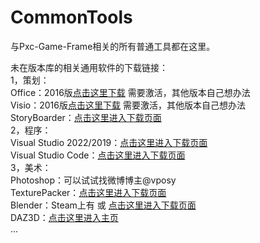 ﻿# CommonTools
与Pxc-Game-Frame相关的所有普通工具都在这里。

未在版本库的相关通用软件的下载链接：<br>
1，策划：<br>
	Office：2016版[点击这里下载](http://pan.baidu.com/s/1boYonDl) 需要激活，其他版本自己想办法<br>
	Visio：2016版[点击这里下载](http://pan.baidu.com/s/1eSlFsjw) 需要激活，其他版本自己想办法<br>
	StoryBoarder：[点击这里进入下载页面](https://wonderunit.com/storyboarder/)<br>
2，程序：<br>
	Visual Studio 2022/2019：[点击这里进入下载页面](https://www.visualstudio.com/zh-hans/downloads/)<br>
	Visual Studio Code：[点击这里进入下载页面](https://code.visualstudio.com/)<br>
3，美术：<br>
	Photoshop：可以试试找微博博主@vposy<br>
	TexturePacker：[点击这里进入下载页面](https://www.codeandweb.com/texturepacker)<br>
	Blender：Steam上有 或 [点击这里进入下载页面](https://www.blender.org/)<br>
	DAZ3D：[点击这里进入主页](https://www.daz3d.com/)<br>
	...
